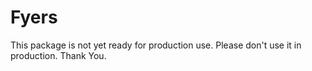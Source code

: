 # Fyers

This package is not yet ready for production use.
Please don't use it in production.
Thank You.
